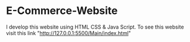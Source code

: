 # E-Commerce-Website
I develop this website using HTML CSS & Java Script. To see this website visit this link
"http://127.0.0.1:5500/Main/index.html"
